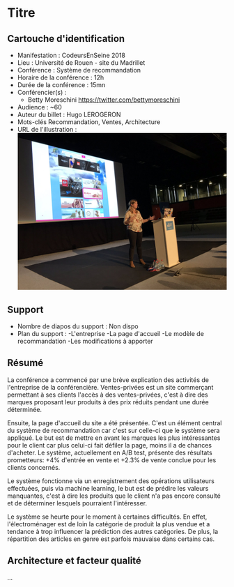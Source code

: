 # Titre

## Cartouche d'identification

 - Manifestation : CodeursEnSeine 2018
 - Lieu : Université de Rouen - site du Madrillet
 - Conférence : Système de recommandation
 - Horaire de la conférence : 12h
 - Durée de la conférence : 15mn
 - Conférencier(s) :
   - Betty Moreschini https://twitter.com/bettymoreschini
 - Audience : ~60
 - Auteur du billet : Hugo LEROGERON
 - Mots-clés Recommandation, Ventes, Architecture
 - URL de l'illustration : ![Photo par CodeurEnSeine sur Twitter](illustration.jpg)

## Support
 - Nombre de diapos du support : Non dispo
 - Plan du support : 
  -L'entreprise
  -La page d'accueil
  -Le modèle de recommandation
  -Les modifications à apporter

## Résumé
La conférence a commencé par une brève explication des activités de l'entreprise de la conférencière. Ventes-privées est un site commerçant permettant à ses clients l'accès à des ventes-privées, c'est à dire des marques proposant leur produits à des prix réduits pendant une durée déterminée. 

Ensuite, la page d'accueil du site a été présentée. C'est un élément central du système de recommandation car c'est sur celle-ci que le système sera appliqué. Le but est de mettre en avant les marques les plus intéressantes pour le client car plus celui-ci fait défiler la page, moins il a de chances d'acheter. Le système, actuellement en A/B test, présente des résultats prometteurs: +4% d'entrée en vente et +2.3% de vente conclue pour les clients concernés. 

Le système fonctionne via un enregistrement des opérations utilisateurs effectuées, puis via machine learning, le but est de prédire les valeurs manquantes, c'est à dire les produits que le client n'a pas encore consulté et de déterminer lesquels pourraient l'intéresser. 


Le système se heurte pour le moment à certaines difficultés. En effet, l'électroménager est de loin la catégorie de produit la plus vendue et a tendance à trop influencer la prédiction des autres catégories. De plus, la répartition des articles en genre est parfois mauvaise dans certains cas.   

## Architecture et facteur qualité
...

